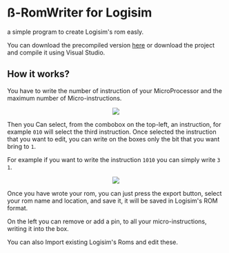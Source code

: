 # ß-RomWriter for Logisim
  a simple program to create Logisim's rom easly.


You can download the precompiled version [here](https://github.com/AlessioGiacobbe/MicroprocessorRomWriterForLogisim/blob/master/MicroprocessorRomWriterForLogisim/precompiled/MicroprocessorRomWriterForLogisim.exe) or download the project and compile it using Visual Studio.

## How it works?
You have to write the number of instruction of your MicroProcessor and the maximum number of Micro-instructions.
<p align="center">
  <img src="https://www.dropbox.com/s/f7rtuxwi6mprz62/screen1.PNG?raw=1"/>
</p>

Then you Can select, from the combobox on the top-left, an instruction, for example `010` will select the third instruction.
Once selected the instruction that you want to edit, you can write on the boxes only the bit that you want bring to `1`.

For example if you want to write the instruction `1010` you can simply write `3 1`.
<p align="center">
  <img src="https://www.dropbox.com/s/0m4z6taw93b1i0w/screen2.PNG?raw=1"/>
</p>

Once you have wrote your rom, you can just press the export button, select your rom name and location, and save it, it will be saved in Logisim's ROM format.

On the left you can remove or add a pin, to all your micro-instructions, writing it into the box.

You can also Import existing Logisim's Roms and edit these.



